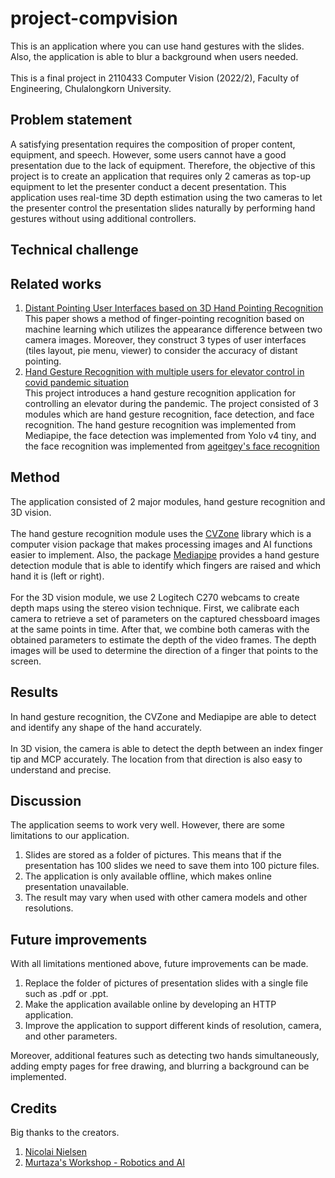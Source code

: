 # project-compvision
This is an application where you can use hand gestures with the slides. Also, the application is able to blur a background when users needed. <br/> <br/>
This is a final project in 2110433 Computer Vision (2022/2), Faculty of Engineering, Chulalongkorn University.
## Problem statement
A satisfying presentation requires the composition of proper content, equipment, and speech. However, some users cannot have a good presentation due to the lack of equipment. Therefore, the objective of this project is to create an application that requires only 2 cameras as top-up equipment to let the presenter conduct a decent presentation. This application uses real-time 3D depth estimation using the two cameras to let the presenter control the presentation slides naturally by performing hand gestures without using additional controllers.

## Technical challenge

## Related works
1. [Distant Pointing User Interfaces based on 3D Hand Pointing Recognition](https://dl.acm.org/doi/epdf/10.1145/3132272.3132292) <br/>
This paper shows a method of finger-pointing recognition based on machine learning which utilizes the appearance difference between two camera images. Moreover, they construct 3 types of user interfaces (tiles layout, pie menu, viewer) to consider the accuracy of distant pointing.
2. [Hand Gesture Recognition with multiple users for elevator control in covid pandemic situation](https://github.com/pewtpong/CV-Final-Project/tree/main) <br/>
This project introduces a hand gesture recognition application for controlling an elevator during the pandemic. The project consisted of 3 modules which are hand gesture recognition, face detection, and face recognition. The hand gesture recognition was implemented from Mediapipe, the face detection was implemented from Yolo v4 tiny, and the face recognition was implemented from [ageitgey's face recognition](https://github.com/ageitgey/face_recognition)

## Method
The application consisted of 2 major modules, hand gesture recognition and 3D vision. <br/> <br/>
The hand gesture recognition module uses the [CVZone](https://github.com/cvzone/cvzone) library which is a computer vision package that makes processing images and AI functions easier to implement. Also, the package [Mediapipe](https://github.com/google/mediapipe) provides a hand gesture detection module that is able to identify which fingers are raised and which hand it is (left or right). <br/> <br/>
For the 3D vision module, we use 2 Logitech C270 webcams to create depth maps using the stereo vision technique. First, we calibrate each camera to retrieve a set of parameters on the captured chessboard images at the same points in time. After that, we combine both cameras with the obtained parameters to estimate the depth of the video frames. The depth images will be used to determine the direction of a finger that points to the screen.

## Results
In hand gesture recognition, the CVZone and Mediapipe are able to detect and identify any shape of the hand accurately. <br/> <br/>
In 3D vision, the camera is able to detect the depth between an index finger tip and MCP accurately. The location from that direction is also easy to understand and precise.

## Discussion
The application seems to work very well. However, there are some limitations to our application.
1. Slides are stored as a folder of pictures. This means that if the presentation has 100 slides we need to save them into 100 picture files.
2. The application is only available offline, which makes online presentation unavailable.
3. The result may vary when used with other camera models and other resolutions.

## Future improvements
With all limitations mentioned above, future improvements can be made.
1. Replace the folder of pictures of presentation slides with a single file such as .pdf or .ppt.
2. Make the application available online by developing an HTTP application.
3. Improve the application to support different kinds of resolution, camera, and other parameters. <br/>

Moreover, additional features such as detecting two hands simultaneously, adding empty pages for free drawing, and blurring a background can be implemented.

## Credits
Big thanks to the creators.
1. [Nicolai Nielsen](https://www.youtube.com/channel/UCpABUkWm8xMt5XmGcFb3EFg)
2. [Murtaza's Workshop - Robotics and AI](https://www.youtube.com/channel/UCYUjYU5FveRAscQ8V21w81A)
